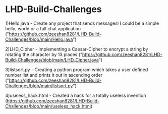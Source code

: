 # LHD-Build-Challenges

1)Hello.java - Create any project that sends messages! I could be a simple hello, world or a full chat application ("https://github.com/zeeshan8281/LHD-Build-Challenges/blob/main/Hello.java")

2)LHD_Cipher - Implementing a Caesar-Cipher to encrypt a string by rotating the character by 13 places
("https://github.com/zeeshan8281/LHD-Build-Challenges/blob/main/LHD_Cipher.java")

3)listsort.py - Creating a python program which takes a user defined number list and prints it out in ascending order
("https://github.com/zeeshan8281/LHD-Build-Challenges/blob/main/listsort.py")

4)useless_hack.html - Created a hack for a totally useless invention
(https://github.com/zeeshan8281/LHD-Build-Challenges/blob/main/useless_hack.html)
